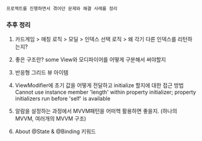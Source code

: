 ```
프로젝트를 진행하면서 겪어던 문제와 해결 사례를 정리
```


### 추후 정리

1. 카드게임 > 매칭 로직 > 모딜 > 인덱스 선택 로직 > 왜 각기 다른 인덱스를 리턴하는지?

2. 좋은 구조란? some View와 모디파이어를 어떻게 구분해서 써야할지

3. 반응형 그리드 뷰 아이템

4. ViewModifier에 초기 값을 어떻게 전달하고 initialize 할지에 대한 접근 방법
   Cannot use instance member 'length' within property initializer; property initializers run before 'self' is available

5. 알람을 설정하는 과정에서 MVVM패턴을 어떠헥 활용하면 좋을지. (하나의 MVVM, 여러개의 MVVM 구조)

6. About @State & @Binding 키워드